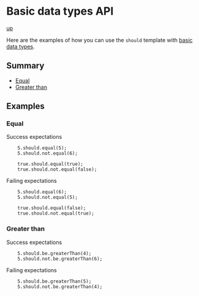 # Basic data types API

[up](../README.md)

Here are the examples of how you can use the `should` template with [basic data types](https://dlang.org/spec/type.html#basic-data-types).

## Summary

- [Equal](#equal)
- [Greater than](#greater-than)

## Examples

### Equal

Success expectations
```
    5.should.equal(5);
    5.should.not.equal(6);

    true.should.equal(true);
    true.should.not.equal(false);
```

Failing expectations
```
    5.should.equal(6);
    5.should.not.equal(5);

    true.should.equal(false);
    true.should.not.equal(true);
```

### Greater than

Success expectations
```
    5.should.be.greaterThan(4);
    5.should.not.be.greaterThan(6);
```

Failing expectations
```
    5.should.be.greaterThan(5);
    5.should.not.be.greaterThan(4); 
```
